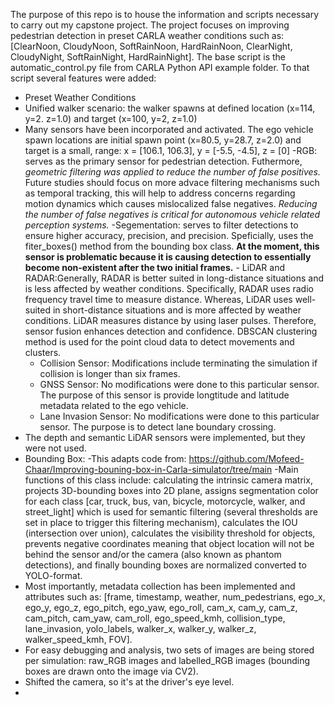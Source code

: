 The purpose of this repo is to house the information and scripts necessary to carry out my capstone project. 
The project focuses on improving pedestrian detection in preset CARLA weather conditions such as: [ClearNoon, CloudyNoon, SoftRainNoon, HardRainNoon, ClearNight, CloudyNight, SoftRainNight, HardRainNight]. 
The base script is the automatic_control.py file from CARLA Python API example folder. To that script several features were added:
  - Preset Weather Conditions
  - Unified walker scenario: the walker spawns at defined location (x=114, y=2. z=1.0) and target (x=100, y=2, z=1.0)
  - Many sensors have been incorporated and activated. The ego vehicle spawn locations are initial spawn point (x=80.5, y=28.7, z=2.0) and target is a small, range: x = [106.1, 106.3], y = [-5.5, -4.5], z = [0]
        -RGB: serves as the primary sensor for pedestrian detection. Futhermore, *geometric filtering was applied to reduce the number of false positives.* Future studies should focus on more advace filtering mechanisms such as temporal tracking, this will help to address concerns regarding motion dynamics which causes mislocalized false negatives. *Reducing the number of false negatives is critical for autonomous vehicle related perception systems.*
        -Segementation: serves to filter detections to ensure higher accuracy, precision, and precision. Speficially, uses the fiter_boxes() method from the bounding box class. **At the moment, this sensor is problematic because it is causing detection to essentially become non-existent after the two initial frames.**
        - LiDAR and RADAR:Generally, RADAR is better suited in long-distance situations and is less affected by weather conditions. Specifically, RADAR uses radio frequency travel time to measure distance. Whereas, LiDAR uses well-suited in short-distance situations and is more affected by weather conditions. LiDAR measures distance by using laser pulses. Therefore, sensor fusion enhances detection and confidence. DBSCAN clustering method is used for the point cloud data to detect movements and clusters.
       - Collision Sensor: Modifications include terminating the simulation if collision is longer than six frames.
       - GNSS Sensor: No modifications were done to this particular sensor. The purpose of this sensor is provide longtitude and latitude metadata related to the ego vehicle.
       - Lane Invasion Sensor: No modifications were done to this particular sensor. The purpose is to detect lane boundary crossing.
   - The depth and semantic LiDAR sensors were implemented, but they were not used.
   - Bounding Box:
        -This adapts code from:  https://github.com/Mofeed-Chaar/Improving-bouning-box-in-Carla-simulator/tree/main
                -Main functions of this class include: calculating the intrinsic camera matrix, projects 3D-bounding boxes into 2D plane, assigns segmentation color for each class [car, truck, bus, van, bicycle, motorcycle, walker, and street_light] which is used for semantic filtering (several thresholds are set in place to trigger this filtering mechanism), calculates the IOU (intersection over union), calculates the visibility threshold for objects, prevents negative coordinates meaning that object location will not be behind the sensor and/or the camera (also known as phantom detections), and finally bounding boxes are normalized converted to YOLO-format. 
  - Most importantly, metadata collection has been implemented and attributes such as: [frame, timestamp, weather, num_pedestrians, ego_x, ego_y, ego_z, ego_pitch, ego_yaw, ego_roll, cam_x, cam_y, cam_z, cam_pitch, cam_yaw, cam_roll, ego_speed_kmh, collision_type, lane_invasion, yolo_labels, walker_x, walker_y, walker_z, walker_speed_kmh, FOV].
  - For easy debugging and analysis, two sets of images are being stored per simulation: raw_RGB images and labelled_RGB images (bounding boxes are drawn onto the image via CV2).
  - Shifted the camera, so it's at the driver's eye level.
  - 
